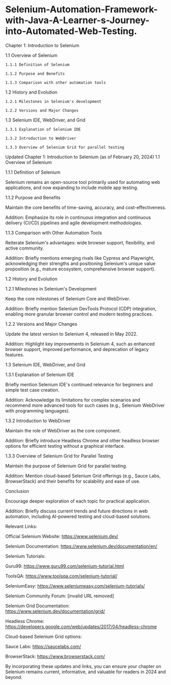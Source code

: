 # Selenium-Automation-Framework-with-Java-A-Learner-s-Journey-into-Automated-Web-Testing.

Chapter 1: Introduction to Selenium

1.1 Overview of Selenium
   
    1.1.1 Definition of Selenium
    
    1.1.2 Purpose and Benefits
    
    1.1.3 Comparison with other automation tools

1.2 History and Evolution
    
    1.2.1 Milestones in Selenium's development
    
    1.2.2 Versions and Major Changes

1.3 Selenium IDE, WebDriver, and Grid
   
    1.3.1 Explanation of Selenium IDE
   
    1.3.2 Introduction to WebDriver
    
    1.3.3 Overview of Selenium Grid for parallel testing

Updated Chapter 1: Introduction to Selenium (as of February 20, 2024)
1.1 Overview of Selenium

1.1.1 Definition of Selenium

Selenium remains an open-source tool primarily used for automating web applications, and now expanding to include mobile app testing.

1.1.2 Purpose and Benefits

Maintain the core benefits of time-saving, accuracy, and cost-effectiveness.

Addition: Emphasize its role in continuous integration and continuous delivery (CI/CD) pipelines and agile development methodologies.

1.1.3 Comparison with Other Automation Tools

Reiterate Selenium's advantages: wide browser support, flexibility, and active community.

Addition: Briefly mentions emerging rivals like Cypress and Playwright, acknowledging their strengths and positioning Selenium's unique value proposition (e.g., mature ecosystem, comprehensive browser support).

1.2 History and Evolution

1.2.1 Milestones in Selenium's Development

Keep the core milestones of Selenium Core and WebDriver.

Addition: Briefly mention Selenium DevTools Protocol (CDP) integration, enabling more granular browser control and modern testing practices.

1.2.2 Versions and Major Changes

Update the latest version to Selenium 4, released in May 2022.

Addition: Highlight key improvements in Selenium 4, such as enhanced browser support, improved performance, and deprecation of legacy features.

1.3 Selenium IDE, WebDriver, and Grid

1.3.1 Explanation of Selenium IDE

Briefly mention Selenium IDE's continued relevance for beginners and simple test case creation.

Addition: Acknowledge its limitations for complex scenarios and recommend more advanced tools for such cases (e.g., Selenium WebDriver with programming languages).

1.3.2 Introduction to WebDriver

Maintain the role of WebDriver as the core component.

Addition: Briefly introduce Headless Chrome and other headless browser options for efficient testing without a graphical interface.

1.3.3 Overview of Selenium Grid for Parallel Testing

Maintain the purpose of Selenium Grid for parallel testing.

Addition: Mention cloud-based Selenium Grid offerings (e.g., Sauce Labs, BrowserStack) and their benefits for scalability and ease of use.

Conclusion

Encourage deeper exploration of each topic for practical application.

Addition: Briefly discuss current trends and future directions in web automation, including AI-powered testing and cloud-based solutions.

Relevant Links:

Official Selenium Website: https://www.selenium.dev/

Selenium Documentation: https://www.selenium.dev/documentation/en/

Selenium Tutorials:

Guru99: https://www.guru99.com/selenium-tutorial.html

ToolsQA: https://www.toolsqa.com/selenium-tutorial/

SeleniumEasy: https://www.seleniumeasy.com/selenium-tutorials/

Selenium Community Forum: [invalid URL removed]

Selenium Grid Documentation: https://www.selenium.dev/documentation/grid/

Headless Chrome: https://developers.google.com/web/updates/2017/04/headless-chrome

Cloud-based Selenium Grid options:

Sauce Labs: https://saucelabs.com/

BrowserStack: https://www.browserstack.com/

By incorporating these updates and links, you can ensure your chapter on Selenium remains current, informative, and valuable for readers in 2024 and beyond.
